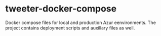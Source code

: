 # tweeter-docker-compose

Docker compose files for local and production Azur eenvironments.
The project contains deployment scripts and auxillary files as well.